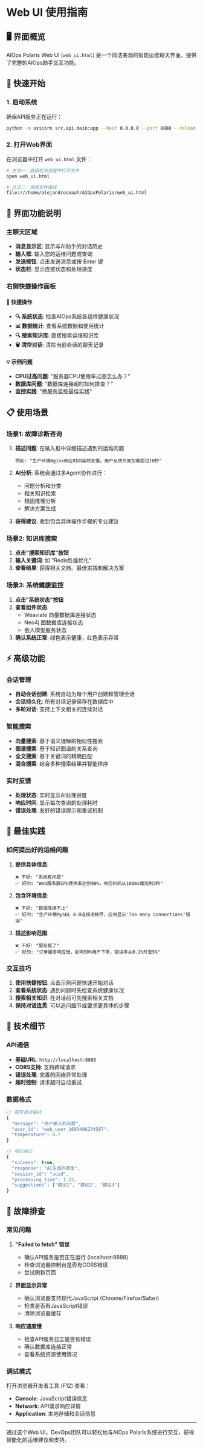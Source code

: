 # Web UI 使用指南

## 🖥️ 界面概览

AIOps Polaris Web UI (`web_ui.html`) 是一个简洁美观的智能运维聊天界面，提供了完整的AIOps助手交互功能。

## 🚀 快速开始

### 1. 启动系统
确保API服务正在运行：
```bash
python -m uvicorn src.api.main:app --host 0.0.0.0 --port 8888 --reload
```

### 2. 打开Web界面
在浏览器中打开 `web_ui.html` 文件：
```bash
# 方法一：直接在浏览器中打开文件
open web_ui.html

# 方法二：使用文件路径
file:///home/alejandroseaah/AIOpsPolaris/web_ui.html
```

## 🎨 界面功能说明

### 主聊天区域
- **消息显示区**: 显示与AI助手的对话历史
- **输入框**: 输入您的运维问题或查询
- **发送按钮**: 点击发送消息或按 Enter 键
- **状态栏**: 显示连接状态和处理进度

### 右侧快捷操作面板

#### 🔧 快捷操作
- **🔍 系统状态**: 检查AIOps系统各组件健康状况
- **📊 数据统计**: 查看系统数据和使用统计
- **🔍 搜索知识库**: 直接搜索运维知识库
- **🗑️ 清空对话**: 清除当前会话的聊天记录

#### 💡 示例问题
- **CPU过高问题**: "服务器CPU使用率过高怎么办？"
- **数据库问题**: "数据库连接超时如何排查？"
- **监控实践**: "微服务监控最佳实践"

## 📋 使用场景

### 场景1: 故障诊断咨询
1. **描述问题**: 在输入框中详细描述遇到的运维问题
   ```
   例如: "生产环境Nginx响应时间突然变慢，用户反馈页面加载超过10秒"
   ```

2. **AI分析**: 系统会通过多Agent协作进行：
   - 问题分析和分类
   - 相关知识检索
   - 根因推理分析
   - 解决方案生成

3. **获得建议**: 收到包含具体操作步骤的专业建议

### 场景2: 知识库搜索
1. **点击"搜索知识库"按钮**
2. **输入关键词**: 如 "Redis性能优化"
3. **查看结果**: 获得相关文档、最佳实践和解决方案

### 场景3: 系统健康监控
1. **点击"系统状态"按钮**
2. **查看组件状态**: 
   - Weaviate 向量数据库连接状态
   - Neo4j 图数据库连接状态  
   - 嵌入模型服务状态
3. **确认系统正常**: 绿色表示健康，红色表示异常

## ⚡ 高级功能

### 会话管理
- **自动会话创建**: 系统自动为每个用户创建和管理会话
- **会话持久化**: 所有对话记录保存在数据库中
- **多轮对话**: 支持上下文相关的连续对话

### 智能搜索
- **向量搜索**: 基于语义理解的相似性搜索
- **图谱搜索**: 基于知识图谱的关系查询
- **全文搜索**: 基于关键词的精确匹配
- **混合搜索**: 综合多种搜索结果并智能排序

### 实时反馈
- **处理状态**: 实时显示AI处理进度
- **响应时间**: 显示每次查询的处理耗时
- **错误处理**: 友好的错误提示和重试机制

## 🎯 最佳实践

### 如何提出好的运维问题

1. **提供具体信息**:
   ```
   ❌ 不好: "系统有问题"
   ✅ 好的: "Web服务器CPU使用率达到90%，响应时间从100ms增加到3秒"
   ```

2. **包含环境信息**:
   ```
   ❌ 不好: "数据库连不上"
   ✅ 好的: "生产环境MySQL 8.0连接池耗尽，应用显示'Too many connections'错误"
   ```

3. **描述影响范围**:
   ```
   ❌ 不好: "服务慢了"
   ✅ 好的: "订单服务响应慢，影响50%用户下单，错误率从0.1%升至5%"
   ```

### 交互技巧

1. **使用快捷按钮**: 点击示例问题快速开始对话
2. **查看系统状态**: 遇到问题时先检查系统健康状况
3. **搜索相关知识**: 在对话前可先搜索相关文档
4. **保持对话连贯**: 可以追问细节或要求更具体的步骤

## 🔧 技术细节

### API通信
- **基础URL**: `http://localhost:8888`
- **CORS支持**: 支持跨域请求
- **错误处理**: 完善的网络异常处理
- **超时控制**: 请求超时自动重试

### 数据格式
```javascript
// 聊天请求格式
{
  "message": "用户输入的问题",
  "user_id": "web_user_1693486234567",
  "temperature": 0.7
}

// 响应格式
{
  "success": true,
  "response": "AI生成的回复",
  "session_id": "uuid",
  "processing_time": 1.23,
  "suggestions": ["建议1", "建议2", "建议3"]
}
```

## 🐛 故障排查

### 常见问题

1. **"Failed to fetch" 错误**
   - 确认API服务是否正在运行 (localhost:8888)
   - 检查浏览器控制台是否有CORS错误
   - 尝试刷新页面

2. **界面显示异常**
   - 确认浏览器支持现代JavaScript (Chrome/Firefox/Safari)
   - 检查是否有JavaScript错误
   - 清除浏览器缓存

3. **响应速度慢**
   - 检查API服务日志是否有错误
   - 确认数据库连接正常
   - 查看系统资源使用情况

### 调试模式
打开浏览器开发者工具 (F12) 查看：
- **Console**: JavaScript错误信息
- **Network**: API请求响应详情
- **Application**: 本地存储和会话信息

---

通过这个Web UI，DevOps团队可以轻松地与AIOps Polaris系统进行交互，获得智能化的运维建议和支持。